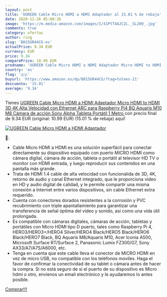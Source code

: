 ```yaml
---
layout: post
title: 'UGREEN Cable Micro HDMI a HDMI Adaptador al 15.01 % de rebaja'
date: 2020-12-26 05:00:26
image: 'https://m.media-amazon.com/images/I/41PtT4AJC2L._SL200_.jpg'
comments: true
category: ofertas
author: ring
slug: 'B015GR44CG-es'
actualPrice: 9.34 EUR
currency: EUR
price: 9.34
comparePrice: 10.99 EUR
prodname: 'UGREEN Cable Micro HDMI a HDMI Adaptador Micro HDMI to HDMI 3D 4K Alta Velocidad con Ethernet ARC  para Raspberry Pi4  BQ Aquaris M10 M8  Cámara de acción  Sony Alpha  Tableta  Portátil  1 Metro '
country: 'es'
flag: '🇪🇸'
buyurl: 'https://www.amazon.es/dp/B015GR44CG/?tag=tolees-21'
descuento: '15.01'
average: '9.34'
---
```


Tienes [UGREEN Cable Micro HDMI a HDMI Adaptador Micro HDMI to HDMI 3D 4K Alta Velocidad con Ethernet ARC  para Raspberry Pi4  BQ Aquaris M10 M8  Cámara de acción  Sony Alpha  Tableta  Portátil  1 Metro ](https://www.amazon.es/dp/B015GR44CG/?tag=tolees-21) con precio final de  9.34 EUR (original: 10.99 EUR) (15.01 %  de rebaja) aqui!

[![UGREEN Cable Micro HDMI a HDMI Adaptador](https://m.media-amazon.com/images/I/41PtT4AJC2L._SL200_.jpg)](https://www.amazon.es/dp/B015GR44CG/?tag=tolees-21)

🔎:

- Cable Micro HDMI a HDMI es una solución superfácil para conectar directamente su dispositivo equipado con puerto MICRO HDMI como cámara digital, cámara de acción, tableta o portátil al televisor HD TV o monitor con HDMI entrada, y luego reproducir sus contenidos en una pantalla más grande.
- Trata de HDMI 1.4 cable de alta velocidad con funcionalida de 3D, 4K, retorno de audio y canal Ethernet integrado, que le proporciona vídeo en HD y audio digital de calidad, y le permite compartir una misma conexión a Internet entre varios dispositivos, sin cable Ethernet extra requerido.
- Cuenta con conectores dorados resistentes a la corrosión y PVC recubrimiento con triple apantallamiento para garantizar una transferencia de señal óptima del vídeo y sonido, así como una vida útil prolongada.
- Es compatible con cámaras digitales, cámaras de acción, tabletas y portátiles con Micro HDMI tipo D puerto, tales como Raspberry Pi 4, HERO3/HERO3+/HERO4 Silver/HERO4 Black/HERO5 Black/HERO6 Black/HERO7 Black, BQ Aquaris M8/Aquaris M10, Acer Iconia A500, Microsoft Surface RT/Surface 2, Panasonic Lumix FZ300/G7, Sony AX33/A7/A7S/A6000, etc.
- Tenga en cuenta que este cable lleva el conector de MICRO HDMI en vez de micro USB, no compatible con los teléfonos moviles. Haga el favor de confirmar la conectividad de su tablet o cámara antes de hacer la compra. Si no está seguro de si el puerto de su dispositivo es Micro hdmi o otro, envíenos un email electrónico y le ayudaremos lo antes posible.

[Comprar!!!](https://www.amazon.es/dp/B015GR44CG/?tag=tolees-21)
